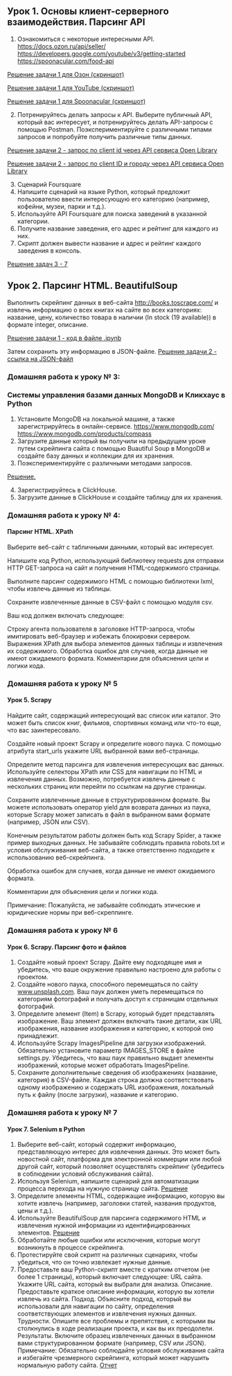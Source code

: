 ## Урок 1. Основы клиент-серверного взаимодействия. Парсинг API

1. Ознакомиться с некоторые интересными API. https://docs.ozon.ru/api/seller/ https://developers.google.com/youtube/v3/getting-started https://spoonacular.com/food-api

[Решение задачи 1 для Озон (скриншот)](https://github.com/ShevEvgeniy/Data_collection_and_markup_2024/blob/main/Seminar_1/%D0%A1%D0%BA%D1%80%D0%B8%D0%BD%20Ozon.png)

[Решение задачи 1 для YouTube (скриншот)](https://github.com/ShevEvgeniy/Data_collection_and_markup_2024/blob/main/Seminar_1/%D0%A1%D0%BA%D1%80%D0%B8%D0%BD%20YouTube.png)

[Решение задачи 1 для Spoonacular (скриншот)](https://github.com/ShevEvgeniy/Data_collection_and_markup_2024/blob/main/Seminar_1/%D0%A1%D0%BA%D1%80%D0%B8%D0%BD%20Spoonacular.png)

2. Потренируйтесь делать запросы к API. Выберите публичный API, который вас интересует, и потренируйтесь делать API-запросы с помощью Postman. Поэкспериментируйте с различными типами запросов и попробуйте получить различные типы данных.

[Решение задачи 2 - запрос по client id через API сервиса Open Library](https://github.com/ShevEvgeniy/Data_collection_and_markup_2024/blob/main/Seminar_1/Client%20id.png)

[Решение задачи 2 - запрос по client ID и городу через API сервиса Open Library](https://github.com/ShevEvgeniy/Data_collection_and_markup_2024/blob/main/Seminar_1/Client_id%26city.png)

3. Сценарий Foursquare
4. Напишите сценарий на языке Python, который предложит пользователю ввести интересующую его категорию (например, кофейни, музеи, парки и т.д.).
5. Используйте API Foursquare для поиска заведений в указанной категории.
6. Получите название заведения, его адрес и рейтинг для каждого из них.
7. Скрипт должен вывести название и адрес и рейтинг каждого заведения в консоль.

[Решение задач 3 - 7](https://github.com/ShevEvgeniy/Data_collection_and_markup_2024/blob/main/Seminar_1/Lesson.ipynb)


## Урок 2. Парсинг HTML. BeautifulSoup
Выполнить скрейпинг данных в веб-сайта http://books.toscrape.com/ и извлечь информацию о всех книгах на сайте во всех категориях: название, цену, количество товара в наличии (In stock (19 available)) в формате integer, описание.

[Решение задачи 1 - код в файле .ipynb](https://github.com/ShevEvgeniy/Data_collection_and_markup_2024/blob/main/Seminar_2/Lesson.ipynb)

Затем сохранить эту информацию в JSON-файле.
[Решение задачи 2 - ссылка на JSON-файл](https://github.com/ShevEvgeniy/Data_collection_and_markup_2024/blob/main/Seminar_2/books_from_books.toscrape.com.json)

### Домашняя работа к уроку № 3:
### Системы управления базами данных MongoDB и Кликхаус в Python

1. Установите MongoDB на локальной машине, а также зарегистрируйтесь в онлайн-сервисе. https://www.mongodb.com/ https://www.mongodb.com/products/compass
2. Загрузите данные который вы получили на предыдущем уроке путем скрейпинга сайта с помощью Buautiful Soup в MongoDB и создайте базу данных и коллекции для их хранения.
3. Поэкспериментируйте с различными методами запросов. 

[Решение.](https://github.com/ShevEvgeniy/Data_collection_and_markup_2024/blob/main/Seminar_3/Lesson.ipynb)

4. Зарегистрируйтесь в ClickHouse.
5. Загрузите данные в ClickHouse и создайте таблицу для их хранения.


### Домашняя работа к уроку № 4:
#### Парсинг HTML. XPath

Выберите веб-сайт с табличными данными, который вас интересует.

Напишите код Python, использующий библиотеку requests для отправки HTTP GET-запроса на сайт и получения HTML-содержимого страницы.

Выполните парсинг содержимого HTML с помощью библиотеки lxml, чтобы извлечь данные из таблицы.

Сохраните извлеченные данные в CSV-файл с помощью модуля csv.

Ваш код должен включать следующее:

Строку агента пользователя в заголовке HTTP-запроса, чтобы имитировать веб-браузер и избежать блокировки сервером.
Выражения XPath для выбора элементов данных таблицы и извлечения их содержимого.
Обработка ошибок для случаев, когда данные не имеют ожидаемого формата.
Комментарии для объяснения цели и логики кода.


### Домашняя работа к уроку № 5
#### Урок 5. Scrapy

Найдите сайт, содержащий интересующий вас список или каталог. Это может быть список книг, фильмов, спортивных команд или что-то еще, что вас заинтересовало.

Создайте новый проект Scrapy и определите нового паука. С помощью атрибута start_urls укажите URL выбранной вами веб-страницы.

Определите метод парсинга для извлечения интересующих вас данных. Используйте селекторы XPath или CSS для навигации по HTML и извлечения данных. Возможно, потребуется извлечь данные с нескольких страниц или перейти по ссылкам на другие страницы.

Сохраните извлеченные данные в структурированном формате. Вы можете использовать оператор yield для возврата данных из паука, которые Scrapy может записать в файл в выбранном вами формате (например, JSON или CSV).

Конечным результатом работы должен быть код Scrapy Spider, а также пример выходных данных. Не забывайте соблюдать правила robots.txt и условия обслуживания веб-сайта, а также ответственно подходите к использованию веб-скрейпинга.

Обработка ошибок для случаев, когда данные не имеют ожидаемого формата.

Комментарии для объяснения цели и логики кода.

Примечание: Пожалуйста, не забывайте соблюдать этические и юридические нормы при веб-скреппинге.


### Домашняя работа к уроку № 6
#### Урок 6. Scrapy. Парсинг фото и файлов

1. Создайте новый проект Scrapy. Дайте ему подходящее имя и убедитесь, что ваше окружение правильно настроено для работы с проектом.
2. Создайте нового паука, способного перемещаться по сайту www.unsplash.com. Ваш паук должен уметь перемещаться по категориям фотографий и получать доступ к страницам отдельных фотографий.
3. Определите элемент (Item) в Scrapy, который будет представлять изображение. Ваш элемент должен включать такие детали, как URL изображения, название изображения и категорию, к которой оно принадлежит.
4. Используйте Scrapy ImagesPipeline для загрузки изображений. Обязательно установите параметр IMAGES_STORE в файле settings.py. Убедитесь, что ваш паук правильно выдает элементы изображений, которые может обработать ImagesPipeline.
5. Сохраните дополнительные сведения об изображениях (название, категория) в CSV-файле. Каждая строка должна соответствовать одному изображению и содержать URL изображения, локальный путь к файлу (после загрузки), название и категорию.


### Домашняя работа к уроку № 7
#### Урок 7. Selenium в Python

1. Выберите веб-сайт, который содержит информацию, представляющую интерес для извлечения данных. Это может быть новостной сайт, платформа для электронной коммерции или любой другой сайт, который позволяет осуществлять скрейпинг (убедитесь в соблюдении условий обслуживания сайта).
2. Используя Selenium, напишите сценарий для автоматизации процесса перехода на нужную страницу сайта. [Решение](https://github.com/ShevEvgeniy/Data_collection_and_markup_2024/blob/main/Seminar_7/Lesson_1.py)
3. Определите элементы HTML, содержащие информацию, которую вы хотите извлечь (например, заголовки статей, названия продуктов, цены и т.д.).
4. Используйте BeautifulSoup для парсинга содержимого HTML и извлечения нужной информации из идентифицированных элементов. [Решение](https://github.com/ShevEvgeniy/Data_collection_and_markup_2024/blob/main/Seminar_7/Lesson_2.py)
5. Обработайте любые ошибки или исключения, которые могут возникнуть в процессе скрейпинга.
6. Протестируйте свой скрипт на различных сценариях, чтобы убедиться, что он точно извлекает нужные данные.
7. Предоставьте ваш Python-скрипт вместе с кратким отчетом (не более 1 страницы), который включает следующее: URL сайта. Укажите URL сайта, который вы выбрали для анализа. Описание. Предоставьте краткое описание информации, которую вы хотели извлечь из сайта. Подход. Объясните подход, который вы использовали для навигации по сайту, определения соответствующих элементов и извлечения нужных данных. Трудности. Опишите все проблемы и препятствия, с которыми вы столкнулись в ходе реализации проекта, и как вы их преодолели. Результаты. Включите образец извлеченных данных в выбранном вами структурированном формате (например, CSV или JSON). Примечание: Обязательно соблюдайте условия обслуживания сайта и избегайте чрезмерного скрейпинга, который может нарушить нормальную работу сайта.  [Отчет](https://github.com/ShevEvgeniy/Data_collection_and_markup_2024/blob/main/Seminar_7/report.md)